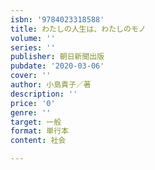```yaml
---
isbn: '9784023318588'
title: わたしの人生は、わたしのモノ
volume: ''
series: ''
publisher: 朝日新聞出版
pubdate: '2020-03-06'
cover: ''
author: 小島貴子／著
description: ''
price: '0'
genre: ''
target: 一般
format: 単行本
content: 社会

---
```

